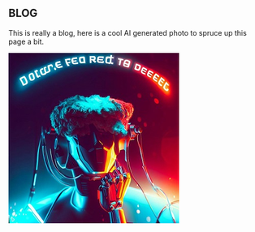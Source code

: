 ## BLOG
This is really a blog, here is a cool AI generated photo to spruce up this page a bit.


![Do andorids dream of electric sheep?](images/_a2e73982-6f78-46d8-b4db-e48a218c01fd.jpg)
